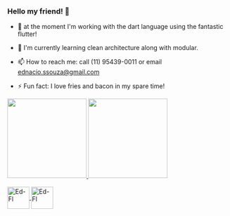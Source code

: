 ### Hello my friend! 👋

- 🔭 at the moment I'm working with the dart language using the fantastic flutter!
- 🌱 I'm currently learning clean architecture along with modular.

- 📫 How to reach me: call (11) 95439-0011 or email ednacio.ssouza@gmail.com

- ⚡ Fun fact: I love fries and bacon in my spare time!

<div>
  <a href="https://github.com/Ednacio">
  <img height="180em" src="https://github-readme-stats.vercel.app/api?username=Ednacio&show_icons=true&theme=dracula&include_all_commits=true&count_private=true"/>
  <img height="180em" src="https://github-readme-stats.vercel.app/api/top-langs/?username=Ednacio&layout=compact&langs_count=7&theme=dracula"/>
</div>
<div style="display: inline_block"><br>
  <img align="center" alt="Ed-Fl" height="50" width="50" src="https://cdn.jsdelivr.net/gh/devicons/devicon/icons/flutter/flutter-original.svg">
  <img align="center" alt="Ed-Fl" height="50" width="50" src="https://cdn.jsdelivr.net/gh/devicons/devicon/icons/dart/dart-original.svg">
  
  
  
</div>
  
  ##
